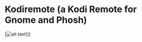 # Kodiremote (a Kodi Remote for Gnome and Phosh)

[![alt text]([https://github.com/Beaerlin/de.beaerlin.kodiremote/blob/main/screenshots/ui.png?raw=true)])]
